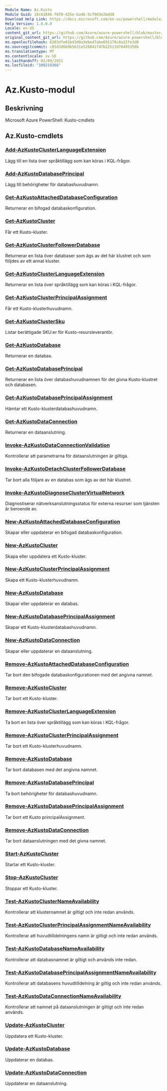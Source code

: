 ```yaml
---
Module Name: Az.Kusto
Module Guid: 18c61846-f6f0-425e-ba4b-5cf903e2bdd8
Download Help Link: https://docs.microsoft.com/en-us/powershell/module/az.kusto
Help Version: 1.0.0.0
Locale: en-US
content_git_url: https://github.com/Azure/azure-powershell/blob/master/src/Kusto/help/Az.Kusto.md
original_content_git_url: https://github.com/Azure/azure-powershell/blob/master/src/Kusto/help/Az.Kusto.md
ms.openlocfilehash: 6203dfe01bd3d0a3ebed7abe691178c8a22fe3d0
ms.sourcegitcommit: c05d3d669b5631e526841f47b22513d78495350b
ms.translationtype: MT
ms.contentlocale: sv-SE
ms.lasthandoff: 02/09/2021
ms.locfileid: "100219366"
---
```

# Az.Kusto-modul
## Beskrivning
Microsoft Azure PowerShell: Kusto-cmdlets

## Az.Kusto-cmdlets
### [Add-AzKustoClusterLanguageExtension](Add-AzKustoClusterLanguageExtension.md)
Lägg till en lista över språktillägg som kan köras i KQL-frågor.

### [Add-AzKustoDatabasePrincipal](Add-AzKustoDatabasePrincipal.md)
Lägg till behörigheter för databashuvudnamn.

### [Get-AzKustoAttachedDatabaseConfiguration](Get-AzKustoAttachedDatabaseConfiguration.md)
Returnerar en bifogad databaskonfiguration.

### [Get-AzKustoCluster](Get-AzKustoCluster.md)
Får ett Kusto-kluster.

### [Get-AzKustoClusterFollowerDatabase](Get-AzKustoClusterFollowerDatabase.md)
Returnerar en lista över databaser som ägs av det här klustret och som följdes av ett annat kluster.

### [Get-AzKustoClusterLanguageExtension](Get-AzKustoClusterLanguageExtension.md)
Returnerar en lista över språktillägg som kan köras i KQL-frågor.

### [Get-AzKustoClusterPrincipalAssignment](Get-AzKustoClusterPrincipalAssignment.md)
Får ett Kusto-klusterhuvudnamn.

### [Get-AzKustoClusterSku](Get-AzKustoClusterSku.md)
Listar berättigade SKU:er för Kusto-resursleverantör.

### [Get-AzKustoDatabase](Get-AzKustoDatabase.md)
Returnerar en databas.

### [Get-AzKustoDatabasePrincipal](Get-AzKustoDatabasePrincipal.md)
Returnerar en lista över databashuvudnamnen för det givna Kusto-klustret och databasen.

### [Get-AzKustoDatabasePrincipalAssignment](Get-AzKustoDatabasePrincipalAssignment.md)
Hämtar ett Kusto-klusterdatabashuvudnamn.

### [Get-AzKustoDataConnection](Get-AzKustoDataConnection.md)
Returnerar en dataanslutning.

### [Invoke-AzKustoDataConnectionValidation](Invoke-AzKustoDataConnectionValidation.md)
Kontrollerar att parametrarna för dataanslutningen är giltiga.

### [Invoke-AzKustoDetachClusterFollowerDatabase](Invoke-AzKustoDetachClusterFollowerDatabase.md)
Tar bort alla följare av en databas som ägs av det här klustret.

### [Invoke-AzKustoDiagnoseClusterVirtualNetwork](Invoke-AzKustoDiagnoseClusterVirtualNetwork.md)
Diagnostiserar nätverksanslutningsstatus för externa resurser som tjänsten är beroende av.

### [New-AzKustoAttachedDatabaseConfiguration](New-AzKustoAttachedDatabaseConfiguration.md)
Skapar eller uppdaterar en bifogad databaskonfiguration.

### [New-AzKustoCluster](New-AzKustoCluster.md)
Skapa eller uppdatera ett Kusto-kluster.

### [New-AzKustoClusterPrincipalAssignment](New-AzKustoClusterPrincipalAssignment.md)
Skapa ett Kusto-klusterhuvudnamn.

### [New-AzKustoDatabase](New-AzKustoDatabase.md)
Skapar eller uppdaterar en databas.

### [New-AzKustoDatabasePrincipalAssignment](New-AzKustoDatabasePrincipalAssignment.md)
Skapar ett Kusto-klusterdatabashuvudnamn.

### [New-AzKustoDataConnection](New-AzKustoDataConnection.md)
Skapar eller uppdaterar en dataanslutning.

### [Remove-AzKustoAttachedDatabaseConfiguration](Remove-AzKustoAttachedDatabaseConfiguration.md)
Tar bort den bifogade databaskonfigurationen med det angivna namnet.

### [Remove-AzKustoCluster](Remove-AzKustoCluster.md)
Tar bort ett Kusto-kluster.

### [Remove-AzKustoClusterLanguageExtension](Remove-AzKustoClusterLanguageExtension.md)
Ta bort en lista över språktillägg som kan köras i KQL-frågor.

### [Remove-AzKustoClusterPrincipalAssignment](Remove-AzKustoClusterPrincipalAssignment.md)
Tar bort ett Kusto-klusterhuvudnamn.

### [Remove-AzKustoDatabase](Remove-AzKustoDatabase.md)
Tar bort databasen med det angivna namnet.

### [Remove-AzKustoDatabasePrincipal](Remove-AzKustoDatabasePrincipal.md)
Ta bort behörigheter för databashuvudnamn.

### [Remove-AzKustoDatabasePrincipalAssignment](Remove-AzKustoDatabasePrincipalAssignment.md)
Tar bort ett Kusto principalAssignment.

### [Remove-AzKustoDataConnection](Remove-AzKustoDataConnection.md)
Tar bort dataanslutningen med det givna namnet.

### [Start-AzKustoCluster](Start-AzKustoCluster.md)
Startar ett Kusto-kluster.

### [Stop-AzKustoCluster](Stop-AzKustoCluster.md)
Stoppar ett Kusto-kluster.

### [Test-AzKustoClusterNameAvailability](Test-AzKustoClusterNameAvailability.md)
Kontrollerar att klusternamnet är giltigt och inte redan används.

### [Test-AzKustoClusterPrincipalAssignmentNameAvailability](Test-AzKustoClusterPrincipalAssignmentNameAvailability.md)
Kontrollerar att huvudtilldelningens namn är giltigt och inte redan används.

### [Test-AzKustoDatabaseNameAvailability](Test-AzKustoDatabaseNameAvailability.md)
Kontrollerar att databasnamnet är giltigt och används inte redan.

### [Test-AzKustoDatabasePrincipalAssignmentNameAvailability](Test-AzKustoDatabasePrincipalAssignmentNameAvailability.md)
Kontrollerar att databasens huvudtilldelning är giltig och inte redan används.

### [Test-AzKustoDataConnectionNameAvailability](Test-AzKustoDataConnectionNameAvailability.md)
Kontrollerar att namnet på dataanslutningen är giltigt och inte redan används.

### [Update-AzKustoCluster](Update-AzKustoCluster.md)
Uppdatera ett Kusto-kluster.

### [Update-AzKustoDatabase](Update-AzKustoDatabase.md)
Uppdaterar en databas.

### [Update-AzKustoDataConnection](Update-AzKustoDataConnection.md)
Uppdaterar en dataanslutning.

